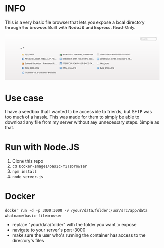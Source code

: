 
# INFO
This is a very basic file browser that lets you expose a local directory through the browser. Built with NodeJS and Express. Read-Only.

![Screenshot](https://github.com/what-name/Docker-Images/blob/master/basic-filebrowser/data/screenshot.png?raw=true "Screenshot")

# Use case
I have a seedbox that I wanted to be accessible to friends, but SFTP was too much of a hassle. This was made for them to simply be able to download any file from my server without any unnecessary steps. Simple as that.

# Run with Node.JS
1. Clone this repo
2. `cd Docker-Images/basic-filebrowser`
3. `npm install`
4. `node server.js`

# Docker
`docker run -d -p 3000:3000 -v /your/data/folder:/usr/src/app/data whatname/basic-filebrowser`
- replace "your/data/folder" with the folder you want to expose
- navigate to your server's port :3000
- make sure the user who's running the container has access to the directory's files
